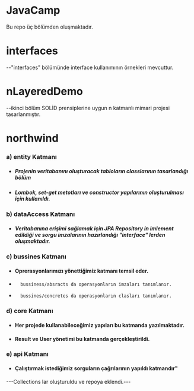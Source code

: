 # JavaCamp

Bu repo üç bölümden oluşmaktadır.

# interfaces
   --"interfaces" bölümünde interface kullanımının örnekleri mevcuttur.

# nLayeredDemo

   --ikinci bölüm SOLİD prensiplerine uygun n katmanlı mimari projesi tasarlanmıştır.

# northwind

###  a) entity Katmanı

* ##### Projenin veritabanını oluşturacak tabloların classlarının tasarlandığı bölüm

* ##### Lombok, set-get metotları ve constructor yapılarının oluşturulması için kullanıldı.
 
###  b) dataAccess Katmanı
* ##### Veritabanına erişimi sağlamak için JPA Repository in  imlement edildiği ve sorgu imzalarının hazırlandığı "interface" lerden oluşmaktadır. 
###  c) bussines Katmanı
* #### Oprerasyonlarımızı yönettiğimiz katmanı temsil eder. 
*       bussiness/absracts da operasyonların imzaları tanımlanır.
*       bussines/concretes da operasyonların clasları tanımlanır.
###  d) core Katmanı
* #### Her projede kullanabileceğimiz yapıları bu katmanda yazılmaktadır.
* #### Result ve User yönetimi bu katmanda gerçekleştirildi.
###  e) api Katmanı
* #### Çalıştırmak istediğimiz sorguların çağrılarının yapıldı katmandır"

 ---Collections lar oluşturuldu ve repoya eklendi.---